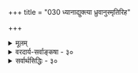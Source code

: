 +++
title = "030 ध्यानाद्युक्त्या ध्रुवानुस्मृतिरिह"

+++
<details><summary>मूलम्</summary>

ध्यानाद्युक्त्या ध्रुवानुस्मृतिरिह विहिता ग्रन्यिमोक्षाय सैव स्पष्टा दृष्टिस्तथैव श्रुतफलविषया सेवनत्वादुपास्तिः ।  
क्वाऽप्यैक्यं विद्युपास्त्योर्व्यतिकरितगिरा भक्तिमेवाह गीता सर्वं तद्वित्तिमात्रे फलवति विफलं तेन सैवं विशिष्टा ॥ ३० ॥
</details>

<details><summary>वरदार्य-सर्वाङ्कषा - ३०</summary>

सर्वश्रुतिसामरस्यमेतत्सिद्धान्त एवेति विशदयति-ध्यानाद्युक्तत्येत्यादिना । प्रकृते मोक्षतत्साधन स्वरूपविषये मूलभूतविचारस्त्वयम् - तंत्र मोक्षस्वरूपे पक्षभेदा उपरि प्रदर्श्यन्ते । परन्तु 'मोक्ष' पदमेव सापेक्षार्थकम् । तत्पदश्रवणसमनन्तरमेव हि 'कस्मान्मोक्षः ?' इति प्रश्नः समुदेति । 'बन्धान्मोक्षः ' इत्युत्तरम् । ' तर्हि बन्धो नाम कः ?' इति प्रश्ने, 'संसार एव बन्धः' इत्युत्तरम् । ' तर्हि एतत्संसाराख्यबन्धस्य निवृत्त्युपायः कः ', ' तमेव विदित्वाऽतिमृत्युमेति, नान्यः पन्थाः' (श्वे. 3-8 ) इति ज्ञानमेव मोक्षोपायः । 'ज्ञानं कीदृशम् ?' इत्यत्रैव विवादः । ज्ञानादेव बन्धस्य निवृत्तिश्चेत्, बंधस्य मिथ्यात्वमनिवार्यम् । यथा रज्जौ सर्पभ्रमे जाते, रज्जुज्ञानेन सर्पभ्रमनिवृत्त्या मिथ्यासर्पस्य निवृत्तिः । सत्यस्य सर्पस्य तु दण्डादिनैव निवृत्तिः । अतो ज्ञाननिवर्त्यत्वमेव मिथ्यात्वम् । बंधस्य संसारस्य सत्यत्वे ज्ञानान्निवृत्तिः न घटेत । अतः संसारो मिथ्येति सिध्यति । एतादृशस्य प्रत्यक्षभ्रमस्य निवृत्तिश्चेत् प्रत्यक्षात्मकेन ज्ञानेनैव भवेत् । रज्जुसर्पभ्रमस्य यथा रज्जुरिव प्रपञ्चभ्रमस्य ब्रह्मैवाधिष्ठानम् । अतश्चाधिष्ठानभूतब्रह्माऽपरोक्षज्ञानमेव प्रपञ्चभ्रमनिवर्तकमिति स एव मोक्षोपाय इत्यागतम् । एतादृशस्यापरोक्षज्ञानस्य तत्करणाधीनत्वात् न विधिसंभव इति, एतत्पक्षस्य 'अविधेयज्ञानवादः' इति व्यवहारः ॥ 

एतत्सिद्धान्ते तु - तमेव विदित्वा' इत्युक्तं ज्ञानं न अपरोक्षरूपम् 'स्मृतिलंभे सर्वग्रन्थीनां विप्रमोक्षः' (छां.7-26-2) इति स्मृतिरूपपरोक्षज्ञानस्य मोक्षसाधनत्वश्रवणात् । एवम् 'ध्यायथ' (मुं.2-2- 6) इत्यादी ध्यानादीनामपि मोक्षसाधनत्वं श्रूयते । ब्रह्मप्राप्तिरूपफलस्याविशिष्टत्वात्, साधनमपि ध्यानादिपदवाच्यं एकरूपमेव वक्तव्यम्, साधनस्वरूपभेदे फलभेदस्यावश्यकत्वात् । फलतारतम्ये तस्य परमपुरुषार्थत्वं न स्यात् । साधनवाचकपदेषु 'स्मृति' पदमेवात्यन्तविशेषवाचकम् । यथा द्रव्यादिपदानां द्रव्यविशेषरूपघटवाचकत्वम्, तथा वेदनादिसामान्यपदानां 'स्मृति' रूपविशेषवाचकत्वं न्यायसिद्धम् । अतश्च तैलधारावदविच्छिन्नस्मृतिसन्तानरूपमुपासनमेव भक्तिपर्यायं मोक्षसाधनम् सिद्धम् । एतादृशस्य ज्ञानविशेष - रूपस्य आवृत्तिगुणविशिष्टस्य मोक्षसाधनस्य विधानसंभवात् अस्य पक्षस्य 'विधेयज्ञानवादः' इति व्यवहारः । ननु प्रपञ्चभ्रमस्यापरोक्षत्वात्, परोक्षेणोपासनेन कथं तन्निवृत्तिरिति चेत्, प्रपञ्चस्य भ्रमत्वासिद्धेः । अनेनैव तत्सिद्धावन्योन्याश्रयः । न च प्रपञ्चस्य सत्यत्वे, तस्यैव संसारपदवाच्यबन्धत्वात्, उपासनया कथं निवृत्तिरिति वाच्यम्, उपासनया प्रसन्नस्य परमात्मनोऽनुग्रहेणैव तन्निवृत्तेः । 'अमृतस्यैष सेतुः' (मुं.2-2-5) 

 

[[222]] 

क्वाप्यैक्यं विद्युपास्त्योर्व्यतिकरितगिरा, भक्तिमेवाह गीता 

सर्वं तद्वित्तिमात्रे फलवति विफलं, तेन सैवंविशिष्टा ॥30॥ 

'पराभिध्यानात्तु तिरोहितं ततो ह्यस्य बन्धविपर्ययौ' (ब्र. सू. 3-2-4 ) 'फलमत उपपत्तेः' (ब्र.सू. 3-2-37) 'हार्दानुगृहीतः ' ( ब्र.सू. 4-2-16 ) इत्यादिश्रुतिसूत्रादिभिः परमात्मन एवामृतत्वप्रापकत्वावगतेः । न च 'एषः' इति पूर्वमुक्तं ज्ञानमेव वक्तीति युक्तम् ; 'यस्मिन् द्यौः पृथिवी चान्तरिक्षमोतं मनः प्राणैश्च सर्वैः । तमेवैकं जानथात्मानमन्या वाचो विमुञ्चतामृतस्यैष सेतुः' इति पूर्णं वाक्यम् । तत्र ज्ञानं धात्वर्थः, न प्रधानार्थः । ‘तमेवैकम्' इति तच्छब्देन पुंल्लिङ्गेन प्रसक्तस्य प्रधानार्थस्य ‘एषः' इति पुंल्लिङ्गेन शब्देनाभिधानमेव स्वरसम् । अतः परमात्मन एव मोक्षप्रदत्वम् । ‘संसारमोक्षस्थितिबन्धहेतुः ' ( श्वे. 6-16) इति कण्ठत एव हि तथाभिधीयते । गरुडोपासनादौ देवताप्रसादस्य विषनिर्वर्तकत्ववत् भक्त्या प्रसन्नस्य परमात्मन एव मोक्षप्रदत्वान्न कश्चन विरोधः ॥ 

ननु वेदनस्य दर्शन एव कुतो न विश्रान्तिः स्मृतावेव विश्रान्तिरिति कुत इति चेत्, सत्यम् । गाढभावनाया दर्शने विश्रान्तिरनुभवसिद्धा, सहजा च । ध्यानोपासनादिशब्दस्य स्मृतिपदस्य वा दर्शनपरत्वनिर्वाहश्च केशसाध्यः । यदि सिद्धान्तरीत्यनुसरणेनोभयोः समन्वयस्तर्हि घट्टकुट्यां प्रभातम् । न च विनिगमकाभावः, देवतासाक्षात्कारादौ ध्यानस्य दर्शने विश्रान्तेर्दर्शनात् । परमात्मनस्तु जीवान्तर्यामितयैवावस्थानात्, ध्यानस्य दर्शनस्य च सूपपादत्वात् । 'सर्वव्यापिनमात्मानं क्षीरे सर्पिरिवार्पितम्' (श्वे. 1- 16) ' आत्मात्मनि गृह्यते' (श्वे. 1-15) 'आत्मन्येवात्मानं पश्येत्' (बृ.6-23) इत्यादिप्रमाणसिद्धोऽयमर्थः । आवृत्त्यधिकरणन्यायसिद्धश्च । अत उपासनमेव भक्तिपदवाच्यं मोक्षसाधनमिति युक्तम् । 'स्वदेहमरणिं कृत्वा प्रणवं चोत्तरारणिम् । ध्याननिर्मथनाभ्यासाद्देवं पश्येन्निगूढवत्' (श्वे. 1-14 ) इत्यत्रायमर्थः स्पष्टः ॥ 

तदेत्सर्वं अभिप्रेत्याह **इह** = अस्मिन् वेदान्तशास्त्रे **ग्रन्थिमोक्षाय** = ग्रन्थिरूपस्य संसारबन्धस्य मोचनाय **ध्रुवानुस्मृतिः** = सुदृढाविच्छिन्नस्मृतिसन्ततिरेव **ध्यानाद्युक्तन्या** = ध्यानोपासनादिशब्दैः विहिता । **सैव** = तादृशी स्मृतिरेव **स्पष्टा** = विशदतमरूपमापन्ना **दृष्टिः** = दर्शनरूपा च । तथैव सा **श्रुतफलविषया** = श्रुतं ब्रह्मप्राप्तिरूपं समानफलं विषयः यस्याः, तादृग्भूता **सेवनत्वात्** = सेवारूपत्वात् **उपास्तिः** = उपासनारूपा च भवति, ‘गुरुं सेवते ' ' गुरुमुपासते ' इति समानार्थकप्रयोगदर्शनात् । तर्हि ज्ञानपदस्योपासनावाचित्वे प्रमाणं किमिति चेत्- **क्वापि** = प्रकरणविशेषे **व्यतिकरितगिरा** = परस्परव्यत्यस्तपदेन **विद्युपास्योः** = वेदनोपासनयोः ऐक्यं स्पष्टम् । 'मनो ब्रह्मेत्युपासीत' (छां. 7-3-2 ) इति 'उपासना' पदेनोपक्रम्य, ' य एवं वेद' (छां.7-18- 6) इति वेदनपदेनोपसंहारो दृश्यते । एवम् 'यस्तद्वेद यत्स वेद' (छां. 4-1-4 ) इति वेदनपदेनोपक्रम्य यां देवतामुपास्से' (छां. 4-2-2 ) इति उपासनापदेनोपसंहारो दृश्यते । तेन वेदनोपासनयोस्समानत्वं सिद्धम् । अयमंशः श्रीशङ्कराचार्याणामपि संमतः (ब्र. सू. 4-1-1 - शं) । एवं गीता भगवद्गीतापि भक्तिमेव **आह** = ' पुरुषस्स परः पार्थ भक्त्या लभ्यस्त्वनन्यया' (गी. 8-22 ) इति भक्तेरेव परमात्मप्राप्त्युपायत्वमाह । 

[[223]] 

[ब्रह्मविद्यास्वरूपम् ] 

 

[[101]]. 

विद्याः पञ्चाग्निवैश्वानरदहरमधुन्याससत्पूर्वसंज्ञाः 

T 

नना शब्दादिभेदात्, तुलितफलतया तद्विकल्पश्च शिष्टः । 

**तत्** = तस्मात् वित्तिमात्रे **फलवति** = ज्ञानसामान्यं मोक्षसाधनं यदि **सर्वम्** = पूर्वोक्तं सर्वं **विफलम्** = **व्यर्थम्** = अर्थशून्यं भवेत् । तेन **सा** = **वित्तिः** = मोक्षसाधनं ज्ञानम् **एवंविशिष्टा** = उक्तरित्या आवृत्यादिगुणविशिष्टा विशेषरूपा सिद्धेति शेषः । तथा चैतन्मत एव सर्वश्रुतिस्मृतीनां समन्वयः इति ज्ञेयम् । ननु भोः ! न वयं भक्तेर्मोक्षसाधनत्वं निषेधामः, किन्तु तस्याः सगुणब्रह्मरूपावरमुक्तिसाधनत्वं वदामः । निर्गुणब्रह्मरूपपरमुक्तिस्तु ज्ञानादेवेति चेत्, भविष्यति विचारोऽयं विस्तरेण समनन्तरमेव ॥ ३० ॥
</details>

<details><summary>सर्वार्थसिद्धिः - ३०</summary>

ध्यानाद्युक्त्या ध्रुवानुस्मृतिरिह विहिता ग्रन्थिमोक्षाय सैव  
स्पष्टा दृष्टिस्तथैव श्रुतफलविषया सेवनत्वादुपास्तिः ।  
क्वाऽप्यैक्यं विद्युपास्त्योर्व्यतिकरितगिरा भक्तिमेवाह गीता  
सर्वं तद्वित्तिमात्रे फलवति विफलं तेन सैवं विशिष्टा ॥ ३० ॥  
ये तु मन्यन्ते 'तमेवं विद्वान्', 'ब्रह्मविदाप्नोति परम्' इत्यादिषु यथाश्रुति वित्तिमात्रस्य मुक्तिसाधनत्वविधिः कल्प्यः; सकृत्कृतश्च शास्त्रार्थः; अतो न विशेषपर्यवसानं युक्तमिति । तान्प्रति सफलत्वाद्युक्त्या सूचितं व्यनक्ति - ध्यानादीति ॥ अत्र हि मुक्तिसाधनवित्तेः प्रत्ययावृत्तिरूपचिन्तावाचिध्यानशब्दशक्त्याऽनावृत्तिरूपत्वं निरस्तम् । न्यायस्तु न वचनविरोधे । आदिशब्देन ज्ञानवेदनादिशब्दसंग्रहः । ध्रुवानुस्मृतिशब्दस्तु चिन्ताया निरन्तरस्मृतिरूपत्वमाह । ग्रन्थिमोक्षायेति फलैक्यव्यञ्जनम् । तत्फलार्थे वाक्ये दृष्टिशब्दस्तु स्मृतिमेव वैशद्येन विशिनष्टि । ननु चाक्षुषज्ञानं प्रत्यक्षमात्रं वा ब्रूयादित्यत्राह - तथैवेति । विशदध्रुवानुस्मृतौ उपास्तिशब्दनिमित्तमाह - सेवनत्वादिति । 'यस्तद्वेद' इत्यादिषु केषुचिद्वाक्येषु एकस्मिन्नेव विषये वेदनोपासनशब्दयोर्व्यतिकरेणोपक्रमोपसंहारदर्शनाच्च वेदनमेवोपासनतया विशेष्यत इत्याह - क्वापीति । एतेषु क्वचिदपि वाक्ये भक्तिशब्दो न मोक्षोपायविषयः श्रूयत इत्यत्र 'यमेवैष वृणुते तेन लभ्य' इति श्रुत्यभिप्रेतं गीयत इत्याह - भक्तिमेवेति । फलितमनिष्टप्रसङ्गमाह - सर्वं तदिति । निगमयति - तेनेति । सा मुक्तिसाधनतयोक्ता हि वित्तिः भक्तिरूपत्वपर्यन्तविशेषणविशिष्टेत्यर्थः ॥ ३० ॥ इति भक्तिस्वरूपमोक्षोपायण्वे ॥
</details>


